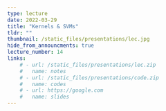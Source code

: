 ```yaml
---
type: lecture
date: 2022-03-29
title: "Kernels & SVMs"
tldr: ""
thumbnail: /static_files/presentations/lec.jpg
hide_from_announcments: true
lecture_number: 14
links: 
    # - url: /static_files/presentations/lec.zip
    #   name: notes
    # - url: /static_files/presentations/code.zip
    #   name: codes
    # - url: https://google.com
    #   name: slides
---
```

<!-- **Suggested Readings:** -->
<!-- - [Readings 1](http://example.com) -->
